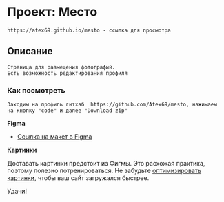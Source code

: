 # Проект: Место
    https://atex69.github.io/mesto - ссылка для просмотра
## Описание

    Страница для размещения фотографий.
    Есть возможность редактирования профиля

### Как посмотреть
    Заходим на профиль гитхаб  https://github.com/Atex69/mesto, нажимаем на кнопку "code" и далее "Download zip"


**Figma**

* [Ссылка на макет в Figma](https://www.figma.com/file/2cn9N9jSkmxD84oJik7xL7/JavaScript.-Sprint-4?node-id=0%3A1)

**Картинки**

Доставать картинки предстоит из Фигмы. Это расхожая практика, поэтому полезно потренироваться.
Не забудьте [оптимизировать картинки](https://tinypng.com/), чтобы ваш сайт загружался быстрее.

Удачи!
